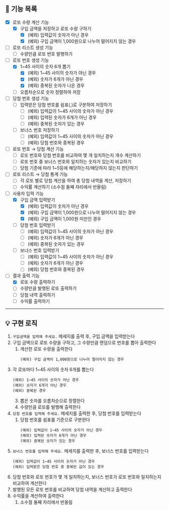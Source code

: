 ## 🚀 기능 목록

- [x]  로또 수량 계산 기능
    - [x]  구입 금액을 저장하고 로또 수량 구하기
        - [x]  (예외) 입력값이 숫자가 아닌 경우
        - [x]  (예외) 구입 금액이 1,000원으로 나누어 떨어지지 않는 경우
- [ ]  로또 리스트 생성 기능
    - [ ]  수량만큼 로또 번호 발행하기
- [ ]  로또 번호 생성 기능
    - [x]  1~45 사이의 숫자 6개 뽑기
        - [x]  (예외) 1~45 사이의 숫자가 아닌 경우
        - [x]  (예외) 숫자가 6개가 아닌 경우
        - [x]  (예외) 중복된 숫자가 나온 경우
    - [ ]  오름차순으로 숫자 정렬하여 저장
- [ ]  당첨 번호 생성 기능
    - [ ]  입력받은 당첨 번호를 쉼표(,)로 구분하여 저장하기
        - [ ]  (예외) 입력값이 1~45 사이의 숫자가 아닌 경우
        - [ ]  (예외) 입력된 숫자가 6개가 아닌 경우
        - [ ]  (예외) 중복된 숫자가 있는 경우
    - [ ]  보너스 번호 저장하기
        - [ ]  (예외) 입력값이 1~45 사이의 숫자가 아닌 경우
        - [ ]  (예외) 당첨 번호와 중복된 경우
- [ ]  로또 번호 → 당첨 계산 기능
    - [ ]  로또 번호와 당첨 번호를 비교하여 몇 개 일치하는지 개수 계산하기
    - [ ]  로또 번호 중 보너스 번호와 일치하는 숫자가 있는지 비교하기
    - [ ]  당첨 기준에 따라 1~5등에 해당하는지/해당하지 않는지 판단하기
- [ ]  로또 리스트 → 당첨 통계 기능
    - [ ]  각 로또 별로 당첨 계산을 하여 총 당첨 내역을 계산, 저장하기
    - [ ]  수익률 계산하기 (소수점 둘째 자리에서 반올림)
- [ ]  사용자 입력 기능
    - [x]  구입 금액 입력받기
        - [x]  (예외) 입력값이 숫자가 아닌 경우
        - [x]  (예외) 구입 금액이 1,000원으로 나누어 떨어지지 않는 경우
        - [x]  (예외) 구입 금액이 1,000원 미만인 경우
    - [ ]  당첨 번호 입력받기
        - [ ]  (예외) 입력값이 1~45 사이의 숫자가 아닌 경우
        - [ ]  (예외) 숫자가 6개가 아닌 경우
        - [ ]  (예외) 중복된 숫자가 있는 경우
    - [ ]  보너스 번호 입력받기
        - [ ]  (예외) 입력값이 1~45 사이의 숫자가 아닌 경우
        - [ ]  (예외) 숫자가 6개가 아닌 경우
        - [ ]  (예외) 당첨 번호와 중복된 경우
- [ ]  결과 출력 기능
    - [x]  로또 수량 출력하기
    - [ ]  수량만큼 발행된 로또 출력하기
    - [ ]  당첨 내역 출력하기
    - [ ]  수익률 출력하기

---

## 💡 구현 로직

1. `구입금액을 입력해 주세요.` 메세지를 출력 후, 구입 금액을 입력받는다
2. 구입 금액으로 로또 수량을 구하고, 그 수량만큼 랜덤으로 번호를 뽑아 출력한다
    1. 계산한 로또 수량을 출력한다
       ```
       (예외) 구입 금액이 1,000원으로 나누어 떨어지지 않는 경우
       ```
2. 각 로또마다 1~45 사이의 숫자 6개를 뽑는다
    ```
    (예외) 1~45 사이의 숫자가 아닌 경우
    (예외) 숫자가 6개가 아닌 경우
    (예외) 중복된 경우
   ```
    3. 뽑은 숫자를 오름차순으로 정렬한다
    4. 수량만큼 로또를 발행해 출력한다
3. `당첨 번호를 입력해 주세요.` 메세지를 출력한 후, 당첨 번호를 입력받는다
    1. 당첨 번호를 쉼표를 기준으로 구분한다
        ```
        (예외) 입력값이 1~45 사이의 숫자가 아닌 경우
        (예외) 입력된 숫자가 6개가 아닌 경우
        (예외) 중복된 숫자가 있는 경우
       ```
4. `보너스 번호를 입력해 주세요.` 메세지를 출력한 후, 보너스 번호를 입력받는다
    ```
    (예외) 입력값이 1~45 사이의 숫자가 아닌 경우
    (예외) 입력받은 당첨 번호 중 중복된 값이 있는 경우
   ```
5. 당첨 번호와 로또 번호가 몇 개 일치하는지, 보너스 번호가 로또 번호와 일치하는지 비교하여 계산한다
6. 발행된 모든 로또 번호를 비교하여 당첨 내역을 계산하고 출력한다
7. 수익률을 계산하여 출력한다
    1. 소수점 둘째 자리에서 반올림